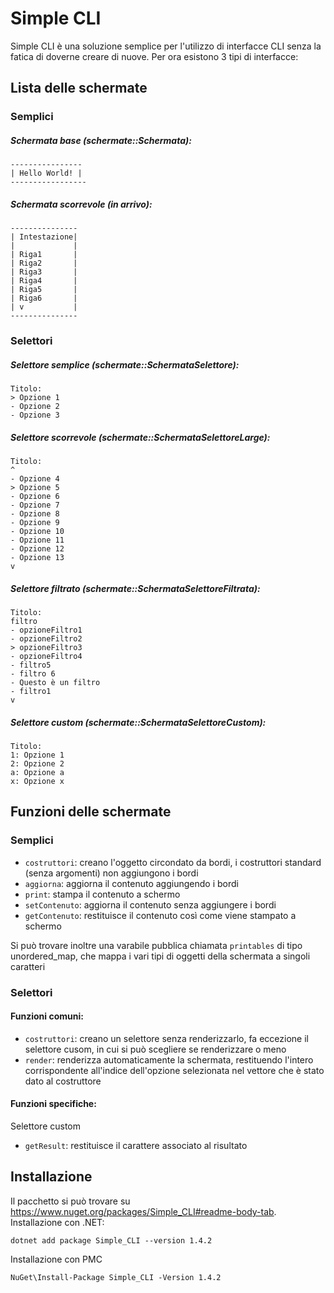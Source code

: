 # Simple CLI
Simple CLI è una soluzione semplice per l'utilizzo di interfacce CLI senza la fatica di doverne creare di nuove.
Per ora esistono 3 tipi di interfacce:

## Lista delle schermate

### Semplici

##### Schermata base (schermate::Schermata):
```text
----------------
| Hello World! |
-----------------
```

##### Schermata scorrevole (in arrivo):
```text
---------------
| Intestazione|
|             |
| Riga1       |
| Riga2       |
| Riga3       |
| Riga4       |
| Riga5       |
| Riga6       |
| v           |
---------------
```

### Selettori
##### Selettore semplice (schermate::SchermataSelettore):
```text
Titolo:
> Opzione 1
- Opzione 2
- Opzione 3
```

##### Selettore scorrevole (schermate::SchermataSelettoreLarge):
```text
Titolo:
^
- Opzione 4
> Opzione 5
- Opzione 6
- Opzione 7
- Opzione 8
- Opzione 9
- Opzione 10
- Opzione 11
- Opzione 12
- Opzione 13
v
```

##### Selettore filtrato (schermate::SchermataSelettoreFiltrata):
```text
Titolo:
filtro
- opzioneFiltro1
- opzioneFiltro2
> opzioneFiltro3
- opzioneFiltro4
- filtro5
- filtro 6
- Questo è un filtro
- filtro1
v
```

##### Selettore custom (schermate::SchermataSelettoreCustom):
```text
Titolo:
1: Opzione 1
2: Opzione 2
a: Opzione a
x: Opzione x
```

## Funzioni delle schermate

### Semplici
- `costruttori`: creano l'oggetto circondato da bordi, i costruttori standard (senza argomenti) non aggiungono i bordi
- `aggiorna`: aggiorna il contenuto aggiungendo i bordi
- `print`: stampa il contenuto a schermo
- `setContenuto`: aggiorna il contenuto senza aggiungere i bordi
- `getContenuto`: restituisce il contenuto così come viene stampato a schermo

Si può trovare inoltre una varabile pubblica chiamata `printables` di tipo unordered_map, che mappa i vari tipi di oggetti della schermata a singoli caratteri

### Selettori

#### Funzioni comuni:
- `costruttori`: creano un selettore senza renderizzarlo, fa eccezione il selettore cusom, in cui si può scegliere se renderizzare o meno
- `render`: renderizza automaticamente la schermata, restituendo l'intero corrispondente all'indice dell'opzione selezionata nel vettore che è stato dato al costruttore

#### Funzioni specifiche:
Selettore custom
- `getResult`: restituisce il carattere associato al risultato

## Installazione
Il pacchetto si può trovare su https://www.nuget.org/packages/Simple_CLI#readme-body-tab.
Installazione con .NET:
``` DOTNET
dotnet add package Simple_CLI --version 1.4.2
```
Installazione con PMC
``` PMC
NuGet\Install-Package Simple_CLI -Version 1.4.2
```
